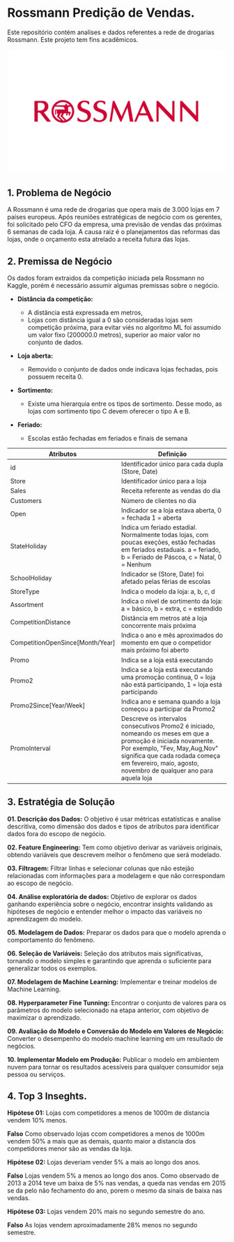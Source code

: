# Rossmann Predição de Vendas. 
Este repositório contém analises e dados referentes a rede de drogarias Rossmann. 
Este projeto tem fins acadêmicos.

![](img/Rossmann.png)

## 1. Problema de Negócio
A Rossmann é uma rede de drogarias que opera mais de 3.000 lojas em 7 países europeus. Após reuniões estratégicas de negócio com os gerentes, foi solicitado pelo CFO da empresa, uma previsão de vendas das próximas 6 semanas de cada loja. A causa raiz é o planejamentos das reformas das lojas, onde o orçamento esta atrelado a receita futura das lojas. 

## 2. Premissa de Negócio
Os dados foram extraidos da competição iniciada pela Rossmann no Kaggle, porém é necessário assumir algumas premissas sobre o negócio.

- **Distância da competição:** 
  - A distância está expressada em metros, 
  - Lojas com distância igual a 0 são consideradas lojas sem competição próxima, para evitar viés no algoritmo ML  foi assumido um valor fixo (200000.0 metros), superior ao maior valor no conjunto de dados.  

- **Loja aberta:**
  - Removido o conjunto de dados onde indicava lojas fechadas, pois possuem receita 0.  

- **Sortimento:** 
  - Existe uma hierarquia entre os tipos de sortimento. Desse modo, as lojas com sortimento tipo C devem oferecer o tipo A e B.
  
- **Feriado:** 
  - Escolas estão fechadas em feriados e finais de semana

Atributos    | Definição
------------ | -------------
|id          | Identificador único para cada dupla (Store, Date)|
|Store       | Identificador único para a loja|
|Sales       | Receita referente as vendas do dia |
|Customers   | Número de clientes no dia|
|Open        | Indicador se a loja estava aberta, 0 = fechada 1 = aberta|
|StateHoliday |Indica um feriado estadial. Normalmente todas lojas, com poucas exeções, estão fechadas em feriados estaduais.  a = feriado, b = Feriado de Páscoa, c = Natal, 0 = Nenhum |
|SchoolHoliday| Indicador se (Store, Date) foi afetado pelas férias de escolas|
|StoreType   | Indica o modelo da loja: a, b, c, d|
|Assortment  |Indica o nível de sortimento da loja: a = básico, b = extra, c = estendido |
|CompetitionDistance |Distância em metros até a loja concorrente mais próxima|
|CompetitionOpenSince[Month/Year] | Indica o ano e mês aproximados do momento em que o competidor mais próximo foi aberto|
|Promo       | Indica se a loja está executando|
|Promo2       | Indica se a loja está executando uma promoção continua, 0 = loja não está participando, 1 = loja está participando | 
|Promo2Since[Year/Week]       | Indica ano e semana quando a loja começou a participar da Promo2 |
|PromoInterval     | Descreve os intervalos consecutivos Promo2 é iniciado, nomeando os meses em que a promoção é iniciada novamente. Por exemplo, "Fev, May,Aug,Nov" significa que cada rodada começa em fevereiro, maio, agosto, novembro de qualquer ano para aquela loja |

## 3. Estratégia de Solução

**01. Descrição dos Dados:** O objetivo é usar métricas estatísticas e analise descritiva, como dimensão dos dados e tipos de atributos para identificar dados fora do escopo de negócio.  

**02. Feature Engineering:** Tem como objetivo derivar as variáveis originais, obtendo variáveis que descrevem melhor o fenômeno que será modelado.

**03. Filtragem:** Filtrar linhas e selecionar colunas que não estejão relacionadas com informações para a modelagem e que não correspondam ao escopo de negócio. 

**04. Análise exploratória de dados:** Objetivo de explorar os dados ganhando experiência sobre o negócio, encontrar insights validando as hipóteses de negócio e entender melhor o impacto das variáveis no aprendizagem do modelo. 

**05. Modelagem de Dados:** Preparar os dados para que o modelo aprenda o comportamento do fenômeno.

**06. Seleção de Variáveis:** Seleção dos atributos mais significativas, tornando o modelo simples e garantindo que aprenda o suficiente para generalizar todos os exemplos.

**07. Modelagem de Machine Learning:** Implementar e treinar modelos de Machine Learning.

**08. Hyperparameter Fine Tunning:** Encontrar o conjunto de valores para os parâmetros do modelo selecionado na etapa anterior, com objetivo de maximizar o aprendizado. 

**09. Avaliação do Modelo e Conversão do Modelo em Valores de Negócio:** Converter o desempenho do modelo machine learning em um resultado de negócios.

**10. Implementar Modelo em Produção:** Publicar o modelo em ambientem nuvem para tornar os resultados acessíveis para qualquer consumidor seja pessoa ou serviços. 



## 4. Top 3 Inseghts. 

**Hipótese 01:** Lojas com competidores a menos de 1000m de distancia vendem 10% menos.

**Falso** Como observado lojas ccom competidores a menos de 1000m vendem 50% a mais que as demais, quanto maior a distancia dos competidores menor são as vendas da loja.


**Hipótese 02:** Lojas deveriam vender 5% a mais ao longo dos anos. 

**Falso** Lojas vendem 5% a menos ao longo dos anos. Como observado de 2013 a 2014 teve um baixa de 5% nas vendas, a queda nas vendas em 2015 se da pelo não fechamento do ano, porem o mesmo da sinais de baixa nas vendas.


**Hipótese 03:** Lojas vendem 20% mais no segundo semestre do ano.

**Falso** As lojas vendem aproximadamente 28% menos no segundo semestre.

